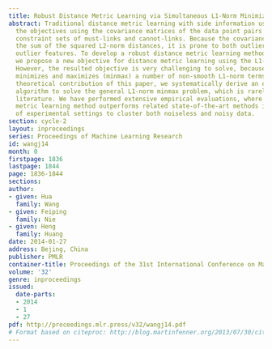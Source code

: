 ```yaml
---
title: Robust Distance Metric Learning via Simultaneous L1-Norm Minimization and Maximization
abstract: Traditional distance metric learning with side information usually formulates
  the objectives using the covariance matrices of the data point pairs in the two
  constraint sets of must-links and cannot-links. Because the covariance matrix computes
  the sum of the squared L2-norm distances, it is prone to both outlier samples and
  outlier features. To develop a robust distance metric learning method, in this paper
  we propose a new objective for distance metric learning using the L1-norm distances.
  However, the resulted objective is very challenging to solve, because it simultaneously
  minimizes and maximizes (minmax) a number of non-smooth L1-norm terms. As an important
  theoretical contribution of this paper, we systematically derive an efficient iterative
  algorithm to solve the general L1-norm minmax problem, which is rarely studied in
  literature. We have performed extensive empirical evaluations, where our new distance
  metric learning method outperforms related state-of-the-art methods in a variety
  of experimental settings to cluster both noiseless and noisy data.
section: cycle-2
layout: inproceedings
series: Proceedings of Machine Learning Research
id: wangj14
month: 0
firstpage: 1836
lastpage: 1844
page: 1836-1844
sections: 
author:
- given: Hua
  family: Wang
- given: Feiping
  family: Nie
- given: Heng
  family: Huang
date: 2014-01-27
address: Bejing, China
publisher: PMLR
container-title: Proceedings of the 31st International Conference on Machine Learning
volume: '32'
genre: inproceedings
issued:
  date-parts:
  - 2014
  - 1
  - 27
pdf: http://proceedings.mlr.press/v32/wangj14.pdf
# Format based on citeproc: http://blog.martinfenner.org/2013/07/30/citeproc-yaml-for-bibliographies/
---
```

